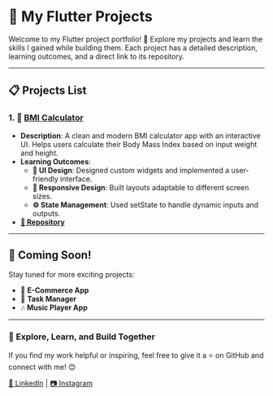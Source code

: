 # 🌟 My Flutter Projects  

Welcome to my Flutter project portfolio! 🚀 Explore my projects and learn the skills I gained while building them. Each project has a detailed description, learning outcomes, and a direct link to its repository.  

---

## 📋 Projects List  

### 1. 🧮 [BMI Calculator](#bmi-calculator)  
- **Description**: A clean and modern BMI calculator app with an interactive UI. Helps users calculate their Body Mass Index based on input weight and height.  
- **Learning Outcomes**:  
  - **🎨 UI Design**: Designed custom widgets and implemented a user-friendly interface.  
  - **📱 Responsive Design**: Built layouts adaptable to different screen sizes.  
  - **⚙️ State Management**: Used setState to handle dynamic inputs and outputs.  
- **[🔗 Repository](https://github.com/kalios-01/BmiCalculator.git)**  

---

## 🚧 Coming Soon!  
Stay tuned for more exciting projects:  
- 🛒 **E-Commerce App**  
- 📅 **Task Manager**  
- 🎶 **Music Player App**  

---

### 🌟 Explore, Learn, and Build Together  
If you find my work helpful or inspiring, feel free to give it a ⭐ on GitHub and connect with me! 😊  

[💼 LinkedIn](https://linkedin.com/in/kalios-01) | [📷 Instagram](https://instagram.com/yadavpriyanshu_official)  
